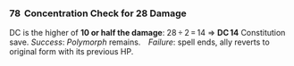 ### 78 &nbsp;Concentration Check for 28 Damage

DC is the higher of **10 or half the damage**: 28 ÷ 2 = 14 ⇒ **DC 14** Constitution save.
*Success*: *Polymorph* remains. *Failure*: spell ends, ally reverts to original form with its previous HP.
